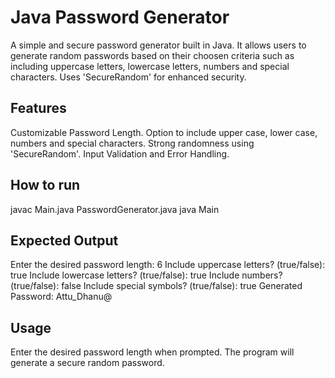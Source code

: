 # Java Password Generator
A simple and secure password generator built in Java. It allows users to generate random passwords based on their choosen criteria such as including uppercase letters, lowercase letters, numbers and special characters. Uses 'SecureRandom' for enhanced security.

## Features
  Customizable Password Length.
  Option to include upper case, lower case, numbers and special characters.
  Strong randomness using 'SecureRandom'.
  Input Validation and Error Handling.

## How to run
  javac Main.java PasswordGenerator.java
  java Main

## Expected Output
  Enter the desired password length: 6
  Include uppercase letters? (true/false): true
  Include lowercase letters? (true/false): true
  Include numbers? (true/false): false
  Include special symbols? (true/false): true
  Generated Password: Attu_Dhanu@

## Usage
  Enter the desired password length when prompted.
  The program will generate a secure random password.
